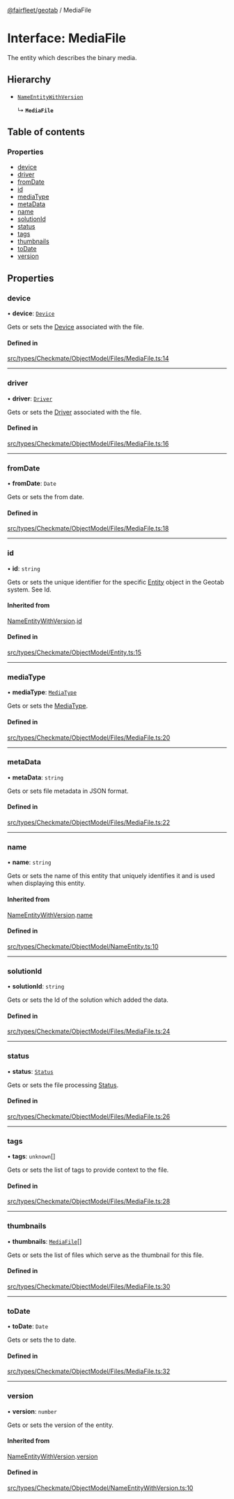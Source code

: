 [@fairfleet/geotab](../README.md) / MediaFile

# Interface: MediaFile

The entity which describes the binary media.

## Hierarchy

- [`NameEntityWithVersion`](NameEntityWithVersion.md)

  ↳ **`MediaFile`**

## Table of contents

### Properties

- [device](MediaFile.md#device)
- [driver](MediaFile.md#driver)
- [fromDate](MediaFile.md#fromdate)
- [id](MediaFile.md#id)
- [mediaType](MediaFile.md#mediatype)
- [metaData](MediaFile.md#metadata)
- [name](MediaFile.md#name)
- [solutionId](MediaFile.md#solutionid)
- [status](MediaFile.md#status)
- [tags](MediaFile.md#tags)
- [thumbnails](MediaFile.md#thumbnails)
- [toDate](MediaFile.md#todate)
- [version](MediaFile.md#version)

## Properties

### device

• **device**: [`Device`](Device.md)

Gets or sets the [Device](Device.md) associated with the file.

#### Defined in

[src/types/Checkmate/ObjectModel/Files/MediaFile.ts:14](https://github.com/fairfleet/geotab/blob/d57d931/src/types/Checkmate/ObjectModel/Files/MediaFile.ts#L14)

___

### driver

• **driver**: [`Driver`](Driver.md)

Gets or sets the [Driver](Driver.md) associated with the file.

#### Defined in

[src/types/Checkmate/ObjectModel/Files/MediaFile.ts:16](https://github.com/fairfleet/geotab/blob/d57d931/src/types/Checkmate/ObjectModel/Files/MediaFile.ts#L16)

___

### fromDate

• **fromDate**: `Date`

Gets or sets the from date.

#### Defined in

[src/types/Checkmate/ObjectModel/Files/MediaFile.ts:18](https://github.com/fairfleet/geotab/blob/d57d931/src/types/Checkmate/ObjectModel/Files/MediaFile.ts#L18)

___

### id

• **id**: `string`

Gets or sets the unique identifier for the specific [Entity](Entity.md) object in the Geotab system. See Id.

#### Inherited from

[NameEntityWithVersion](NameEntityWithVersion.md).[id](NameEntityWithVersion.md#id)

#### Defined in

[src/types/Checkmate/ObjectModel/Entity.ts:15](https://github.com/fairfleet/geotab/blob/d57d931/src/types/Checkmate/ObjectModel/Entity.ts#L15)

___

### mediaType

• **mediaType**: [`MediaType`](../README.md#mediatype)

Gets or sets the [MediaType](../README.md#mediatype).

#### Defined in

[src/types/Checkmate/ObjectModel/Files/MediaFile.ts:20](https://github.com/fairfleet/geotab/blob/d57d931/src/types/Checkmate/ObjectModel/Files/MediaFile.ts#L20)

___

### metaData

• **metaData**: `string`

Gets or sets file metadata in JSON format.

#### Defined in

[src/types/Checkmate/ObjectModel/Files/MediaFile.ts:22](https://github.com/fairfleet/geotab/blob/d57d931/src/types/Checkmate/ObjectModel/Files/MediaFile.ts#L22)

___

### name

• **name**: `string`

Gets or sets the name of this entity that uniquely identifies it and is used when displaying this entity.

#### Inherited from

[NameEntityWithVersion](NameEntityWithVersion.md).[name](NameEntityWithVersion.md#name)

#### Defined in

[src/types/Checkmate/ObjectModel/NameEntity.ts:10](https://github.com/fairfleet/geotab/blob/d57d931/src/types/Checkmate/ObjectModel/NameEntity.ts#L10)

___

### solutionId

• **solutionId**: `string`

Gets or sets the Id of the solution which added the data.

#### Defined in

[src/types/Checkmate/ObjectModel/Files/MediaFile.ts:24](https://github.com/fairfleet/geotab/blob/d57d931/src/types/Checkmate/ObjectModel/Files/MediaFile.ts#L24)

___

### status

• **status**: [`Status`](../README.md#status)

Gets or sets the file processing [Status](../README.md#status).

#### Defined in

[src/types/Checkmate/ObjectModel/Files/MediaFile.ts:26](https://github.com/fairfleet/geotab/blob/d57d931/src/types/Checkmate/ObjectModel/Files/MediaFile.ts#L26)

___

### tags

• **tags**: `unknown`[]

Gets or sets the list of tags to provide context to the file.

#### Defined in

[src/types/Checkmate/ObjectModel/Files/MediaFile.ts:28](https://github.com/fairfleet/geotab/blob/d57d931/src/types/Checkmate/ObjectModel/Files/MediaFile.ts#L28)

___

### thumbnails

• **thumbnails**: [`MediaFile`](MediaFile.md)[]

Gets or sets the list of files which serve as the thumbnail for this file.

#### Defined in

[src/types/Checkmate/ObjectModel/Files/MediaFile.ts:30](https://github.com/fairfleet/geotab/blob/d57d931/src/types/Checkmate/ObjectModel/Files/MediaFile.ts#L30)

___

### toDate

• **toDate**: `Date`

Gets or sets the to date.

#### Defined in

[src/types/Checkmate/ObjectModel/Files/MediaFile.ts:32](https://github.com/fairfleet/geotab/blob/d57d931/src/types/Checkmate/ObjectModel/Files/MediaFile.ts#L32)

___

### version

• **version**: `number`

Gets or sets the version of the entity.

#### Inherited from

[NameEntityWithVersion](NameEntityWithVersion.md).[version](NameEntityWithVersion.md#version)

#### Defined in

[src/types/Checkmate/ObjectModel/NameEntityWithVersion.ts:10](https://github.com/fairfleet/geotab/blob/d57d931/src/types/Checkmate/ObjectModel/NameEntityWithVersion.ts#L10)
